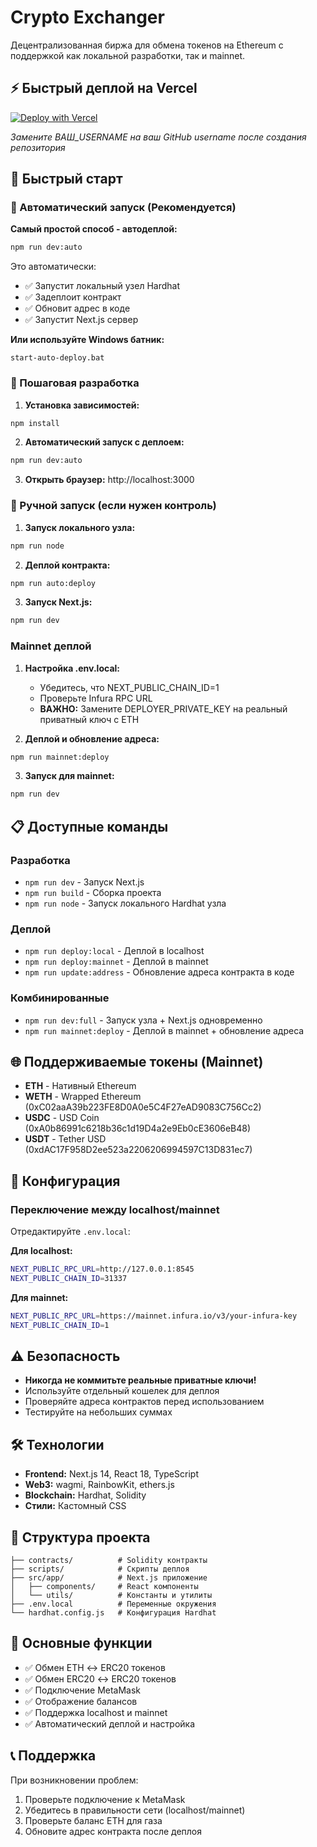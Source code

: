 # Crypto Exchanger

Децентрализованная биржа для обмена токенов на Ethereum с поддержкой как локальной разработки, так и mainnet.

## ⚡ Быстрый деплой на Vercel

[![Deploy with Vercel](https://vercel.com/button)](https://vercel.com/new/clone?repository-url=https://github.com/ВАШ_USERNAME/crypto-exchanger)

*Замените ВАШ_USERNAME на ваш GitHub username после создания репозитория*

## 🚀 Быстрый старт

### 🤖 Автоматический запуск (Рекомендуется)

**Самый простой способ - автодеплой:**
```bash
npm run dev:auto
```
Это автоматически:
- ✅ Запустит локальный узел Hardhat
- ✅ Задеплоит контракт
- ✅ Обновит адрес в коде
- ✅ Запустит Next.js сервер

**Или используйте Windows батник:**
```batch
start-auto-deploy.bat
```

### 📱 Пошаговая разработка

1. **Установка зависимостей:**
```bash
npm install
```

2. **Автоматический запуск с деплоем:**
```bash
npm run dev:auto
```

3. **Открыть браузер:** http://localhost:3000

### 🔧 Ручной запуск (если нужен контроль)

1. **Запуск локального узла:**
```bash
npm run node
```

2. **Деплой контракта:**
```bash
npm run auto:deploy
```

3. **Запуск Next.js:**
```bash
npm run dev
```

### Mainnet деплой

1. **Настройка .env.local:**
   - Убедитесь, что NEXT_PUBLIC_CHAIN_ID=1
   - Проверьте Infura RPC URL
   - **ВАЖНО:** Замените DEPLOYER_PRIVATE_KEY на реальный приватный ключ с ETH

2. **Деплой и обновление адреса:**
```bash
npm run mainnet:deploy
```

3. **Запуск для mainnet:**
```bash
npm run dev
```

## 📋 Доступные команды

### Разработка
- `npm run dev` - Запуск Next.js
- `npm run build` - Сборка проекта
- `npm run node` - Запуск локального Hardhat узла

### Деплой
- `npm run deploy:local` - Деплой в localhost
- `npm run deploy:mainnet` - Деплой в mainnet
- `npm run update:address` - Обновление адреса контракта в коде

### Комбинированные
- `npm run dev:full` - Запуск узла + Next.js одновременно
- `npm run mainnet:deploy` - Деплой в mainnet + обновление адреса

## 🌐 Поддерживаемые токены (Mainnet)

- **ETH** - Нативный Ethereum
- **WETH** - Wrapped Ethereum (0xC02aaA39b223FE8D0A0e5C4F27eAD9083C756Cc2)
- **USDC** - USD Coin (0xA0b86991c6218b36c1d19D4a2e9Eb0cE3606eB48)
- **USDT** - Tether USD (0xdAC17F958D2ee523a2206206994597C13D831ec7)

## 🔧 Конфигурация

### Переключение между localhost/mainnet

Отредактируйте `.env.local`:

**Для localhost:**
```bash
NEXT_PUBLIC_RPC_URL=http://127.0.0.1:8545
NEXT_PUBLIC_CHAIN_ID=31337
```

**Для mainnet:**
```bash
NEXT_PUBLIC_RPC_URL=https://mainnet.infura.io/v3/your-infura-key
NEXT_PUBLIC_CHAIN_ID=1
```

## ⚠️ Безопасность

- **Никогда не коммитьте реальные приватные ключи!**
- Используйте отдельный кошелек для деплоя
- Проверяйте адреса контрактов перед использованием
- Тестируйте на небольших суммах

## 🛠 Технологии

- **Frontend:** Next.js 14, React 18, TypeScript
- **Web3:** wagmi, RainbowKit, ethers.js
- **Blockchain:** Hardhat, Solidity
- **Стили:** Кастомный CSS

## 📁 Структура проекта

```
├── contracts/          # Solidity контракты
├── scripts/            # Скрипты деплоя
├── src/app/            # Next.js приложение
│   ├── components/     # React компоненты
│   └── utils/          # Константы и утилиты
├── .env.local          # Переменные окружения
└── hardhat.config.js   # Конфигурация Hardhat
```

## 🎯 Основные функции

- ✅ Обмен ETH ↔ ERC20 токенов
- ✅ Обмен ERC20 ↔ ERC20 токенов  
- ✅ Подключение MetaMask
- ✅ Отображение балансов
- ✅ Поддержка localhost и mainnet
- ✅ Автоматический деплой и настройка

## 📞 Поддержка

При возникновении проблем:
1. Проверьте подключение к MetaMask
2. Убедитесь в правильности сети (localhost/mainnet)
3. Проверьте баланс ETH для газа
4. Обновите адрес контракта после деплоя
